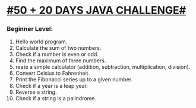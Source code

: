 <h1><u>#50 + 20 DAYS JAVA CHALLENGE#</u></h1>
<h3>Beginner Level:</h3>
<ol>
<li>Hello world program.</li>
<li>Calculate the sum of two numbers.</li>
<li>Check if a number is even or odd.</li>
<li>Find the maximum of three numbers.</li>
<li>reate a simple calculator (addition, subtraction, multiplication, division).</li>
<li>Convert Celsius to Fahrenheit.</li>
<li>Print the Fibonacci series up to a given number.</li>
<li>Check if a year is a leap year.</li>
<li>Reverse a string.</li>
<li>Check if a string is a palindrome.</li>
</ol>
